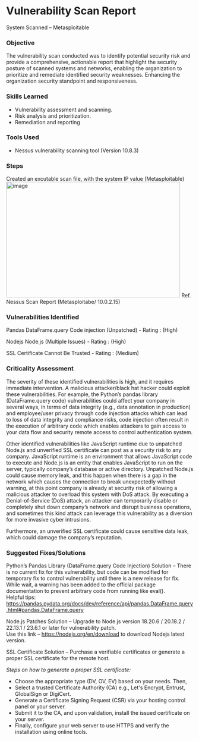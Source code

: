 # Vulnerability Scan Report
System Scanned – Metasploitable <br/>
### Objective
The vulnerability scan conducted was to identify potential security risk and provide a comprehensive, actionable report that highlight the security posture of scanned systems and networks, enabling the organization to prioritize and remediate identified security weaknesses. Enhancing the organization security standpoint and responsiveness.

### Skills Learned
- Vulnerability assessment and scanning.
- Risk analysis and prioritization.
- Remediation and reporting

### Tools Used
- Nessus vulnerability scanning tool (Version 10.8.3)

### Steps
Created an excutable scan file, with the system IP value (Metasploitable) <br/>
<img width="468" height="311" alt="image" src="https://github.com/user-attachments/assets/8d9f6293-08a7-4218-bda9-c424340489c9" />
Ref. Nessus Scan Report (Metasploitabe/ 10.0.2.15)
### Vulnerabilities Identified
Pandas DataFrame.query Code injection (Unpatched)	- Rating : (High)

Nodejs Node.js (Multiple Issues)			            - Rating : (High)

SSL Certificate Cannot Be Trusted			            - Rating : (Medium) <br/>
### Criticality Assessment
The severity of these identified vulnerabilities is high, and it requires immediate intervention.
A malicious attacker/black hat hacker could exploit these vulnerabilities. For example, the Python’s pandas library (DataFrame.query code) vulnerabilities could affect your company in several ways, in terms of data integrity (e.g., data annotation in production) and employee/user privacy through code injection attacks which can lead to loss of data integrity and compliance risks, code injection often result in the execution of arbitrary code which enables attackers to gain access to your data flow and security remote access to control authentication system.

Other identified vulnerabilities like JavaScript runtime due to unpatched Node.js and unverified SSL certificate can post as a security risk to any company. 
JavaScript runtime is an environment that allows JavaScript code to execute and Node.js is an entity that enables JavaScript to run on the server, typically company’s database or active directory. Unpatched Node.js could cause memory leak, and this happen when there is a gap in the network which causes the connection to break unexpectedly without warning, at this point company is already at security risk of allowing a malicious attacker to overload this system with DoS attack. 
By executing a Denial-of-Service (DoS) attack, an attacker can temporarily disable or completely shut down company’s network and disrupt business operations, and sometimes this kind attack can leverage this vulnerability as a diversion for more invasive cyber intrusions. 

Furthermore, an unverified SSL certificate could cause sensitive data leak, which could damage the company’s reputation.

### Suggested Fixes/Solutions
Python’s Pandas Library (DataFrame.query Code Injection) Solution –   There is no current fix for this vulnerability, but code can be modified for temporary fix to control vulnerability until there is a new release for fix. While wait, a warning has been added to the official package documentation to prevent arbitrary code from running like eval(). <br/>
Helpful tips:
https://pandas.pydata.org/docs/dev/reference/api/pandas.DataFrame.query.html#pandas.DataFrame.query 

Node.js Patches Solution –  Upgrade to Node.js version 18.20.6 / 20.18.2 / 22.13.1 / 23.6.1 or later for vulnerability patch. <br/>
Use this link –  https://nodejs.org/en/download to download Nodejs latest version.

SSL Certificate Solution – Purchase a verifiable certificates or generate a proper SSL certificate for the remote host.

<i>Steps on how to generate a proper SSL certificate:</i>
-	Choose the appropriate type (DV, OV, EV) based on your needs. Then, 
-	Select a trusted Certificate Authority (CA) e.g., Let's Encrypt, Entrust, GlobalSign or DigiCert. 
-	Generate a Certificate Signing Request (CSR) via your hosting control panel or  your server.
-	Submit it to the CA, and upon validation, install the issued certificate on your server. 
-	Finally, configure your web server to use HTTPS and verify the installation using online tools. 
